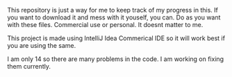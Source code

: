 This repository is just a way for me to keep track of my progress in this. If you want to download it and mess with it youself, you can. Do as you want with these files. Commercial use or personal. It doesnt matter to me.

This project is made using IntelliJ Idea Commerical IDE so it will work best if you are using the same.

I am only 14 so there are many problems in the code. I am working on fixing them currently.
